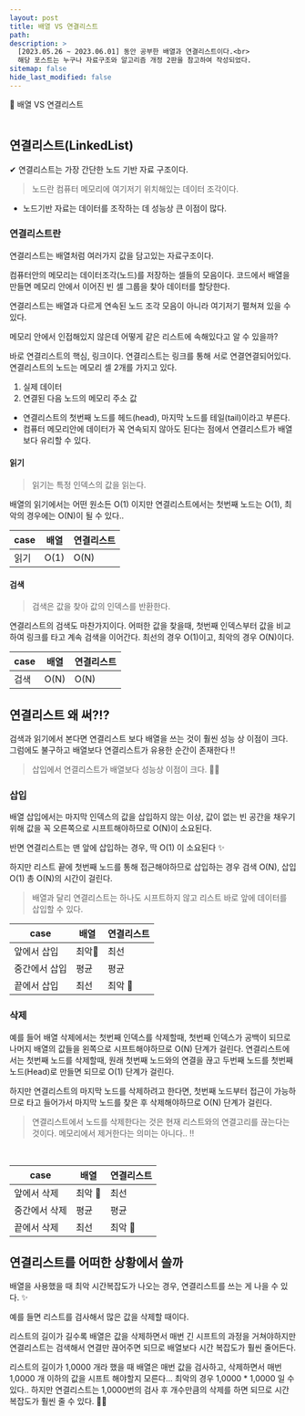 ```yaml
---
layout: post
title: 배열 VS 연결리스트
path:
description: >
  [2023.05.26 ~ 2023.06.01] 동안 공부한 배열과 연결리스트이다.<br>
  해당 포스트는 누구나 자료구조와 알고리즘 개정 2판을 참고하여 작성되었다.
sitemap: false
hide_last_modified: false
---
```


📌 배열 VS 연결리스트
<br>
<br>

## 연결리스트(LinkedList)

✔ 연결리스트는 가장 간단한 노드 기반 자료 구조이다.

> 노드란 컴퓨터 메모리에 여기저기 위치해있는 데이터 조각이다.

- 노드기반 자료는 데이터를 조작하는 데 성능상 큰 이점이 많다.

### 연결리스트란

연결리스트는 배열처럼 여러가지 값을 담고있는 자료구조이다.

컴퓨터안의 메모리는 데이터조각(노드)를 저장하는 셀들의 모음이다.
코드에서 배열을 만들면 메모리 안에서 이어진 빈 셀 그룹을 찾아 데이터를 할당한다.

연결리스트는 배열과 다르게 연속된 노드 조각 모음이 아니라 여기저기 펼쳐져 있을 수 있다.

메모리 안에서 인접해있지 않은데 어떻게 같은 리스트에 속해있다고 알 수 있을까?

바로 연결리스트의 핵심, 링크이다.
연결리스트는 링크를 통해 서로 연결연결되어있다.
연결리스트의 노드는 메모리 셀 2개를 가지고 있다.

1. 실제 데이터
2. 연결된 다음 노드의 메모리 주소 값

- 연결리스트의 첫번째 노드를 헤드(head), 마지막 노드를 테일(tail)이라고 부른다.
- 컴퓨터 메모리안에 데이터가 꼭 연속되지 않아도 된다는 점에서 연결리스트가 배열보다 유리할 수 있다.

#### 읽기

> 읽기는 특정 인덱스의 값을 읽는다.

배열의 읽기에서는 어떤 원소든 O(1) 이지만 연결리스트에서는 첫번째 노드는 O(1), 최악의 경우에는 O(N)이 될 수 있다..

| case | 배열 | 연결리스트 |
| ---- | ---- | ---------- |
| 읽기 | O(1) | O(N)       |

#### 검색

> 검색은 값을 찾아 값의 인덱스를 반환한다.

연결리스트의 검색도 마찬가지이다. 어떠한 값을 찾을때, 첫번째 인덱스부터 값을 비교하여 링크를 타고 계속 검색을 이어간다. 최선의 경우 O(1)이고, 최악의 경우 O(N)이다.

| case | 배열 | 연결리스트 |
| ---- | ---- | ---------- |
| 검색 | O(N) | O(N)       |

## 연결리스트 왜 써?!?

검색과 읽기에서 본다면 연결리스트 보다 배열을 쓰는 것이 훨씬 성능 상 이점이 크다. 그럼에도 불구하고 배열보다 연결리스트가 유용한 순간이 존재한다 ‼

> 삽입에서 연결리스트가 배열보다 성능상 이점이 크다. 🙆‍♀️

### 삽입

배열 삽입에서는 마지막 인덱스의 값을 삽입하지 않는 이상, 값이 없는 빈 공간을 채우기위해 값을 꼭 오른쪽으로 시프트해야하므로 O(N)이 소요된다.

반면 연결리스트는 맨 앞에 삽입하는 경우, 딱 O(1) 이 소요된다 ✨

하지만 리스트 끝에 첫번째 노드를 통해 접근해야하므로 삽입하는 경우
검색 O(N), 삽입 O(1) 총 O(N)의 시간이 걸린다.

> 배열과 달리 연결리스트는 하나도 시프트하지 않고 리스트 바로 앞에 데이터를 삽입할 수 있다.

| case          | 배열   | 연결리스트 |
| ------------- | ------ | ---------- |
| 앞에서 삽입   | 최악💩 | 최선       |
| 중간에서 삽입 | 평균   | 평균       |
| 끝에서 삽입   | 최선   | 최악 💩    |

### 삭제

예를 들어 배열 삭제에서는 첫번째 인덱스를 삭제할때, 첫번째 인덱스가 공백이 되므로 나머지 배열의 값들을 왼쪽으로 시프트해야하므로 O(N) 단계가 걸린다.
연결리스트에서는 첫번째 노드를 삭제할때, 원래 첫번째 노드와의 연결을 끊고 두번째 노드를 첫번째 노드(Head)로 만들면 되므로 O(1) 단계가 걸린다.

하지만 연결리스트의 마지막 노드를 삭제하려고 한다면, 첫번째 노드부터 접근이 가능하므로 타고 들어가서 마지막 노드를 찾은 후 삭제해야하므로 O(N) 단계가 걸린다.

> 연결리스트에서 노드를 삭제한다는 것은 현재 리스트와의 연결고리를 끊는다는 것이다. 메모리에서 제거한다는 의미는 아니다.. ‼

<br />

| case          | 배열    | 연결리스트 |
| ------------- | ------- | ---------- |
| 앞에서 삭제   | 최악 💩 | 최선       |
| 중간에서 삭제 | 평균    | 평균       |
| 끝에서 삭제   | 최선    | 최악 💩    |

## 연결리스트를 어떠한 상황에서 쓸까

배열을 사용했을 때 최악 시간복잡도가 나오는 경우, 연결리스트를 쓰는 게 나을 수 있다. ✨

예를 들면 리스트를 검사해서 많은 값을 삭제할 때이다.

리스트의 길이가 길수록 배열은 값을 삭제하면서 매번 긴 시프트의 과정을 거쳐야하지만 연결리스트는 검색해서 연결만 끊어주면 되므로 배열보다 시간 복잡도가 훨씬 줄어든다.

리스트의 길이가 1,0000 개라 했을 때 배열은 매번 값을 검사하고, 삭제하면서 매번 1,0000 개 이하의 값을 시프트 해야할지 모른다... 최악의 경우 1,0000 \* 1,0000 일 수 있다..
하지만 연결리스트는 1,0000번의 검사 후 개수만큼의 삭제를 하면 되므로 시간 복잡도가 훨씬 줄 수 있다. 🙆‍♀️
